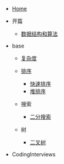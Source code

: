 - [Home](/)

- 开篇

  - [数据结构和算法](/opening/dataStructureAndAlgorithm.md)

- base

  - [复杂度](/base/complexity/complexity.md)
  
  - [排序](/base/sort/sort.md)
  
    - [快速排序](/base/sort/quickSort.md)
    - [堆排序](/base/sort/heapSort.md)

  - 搜索

    - [二分搜索](/base/search/BinarySearch.md)

  - 树

    - [二叉树](/base/tree/BinaryTree.md)

- CodingInterviews
